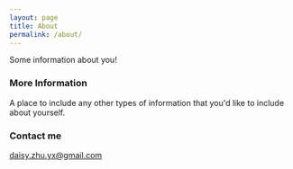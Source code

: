 ```yaml
---
layout: page
title: About
permalink: /about/
---
```


Some information about you!

### More Information

A place to include any other types of information that you'd like to include about yourself.

### Contact me

[daisy.zhu.yx@gmail.com](daisy.zhu.yx@gmail.com)